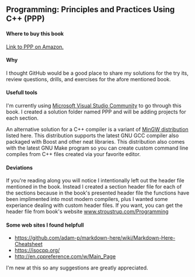 ## Programming: Principles and Practices Using C++ (PPP)
#### Where to buy this book
[Link to PPP on Amazon.](https://www.amazon.com/Programming-Principles-Practice-Using-2nd/dp/0321992784/ref=sr_1_1?s=books&ie=UTF8&qid=1444058171&sr=1-1&keywords=Programming%3A+Principles+and+Practice+Using+C%2B%2B)

#### Why
I thought GitHub would be a good place to share my solutions for the try its, review questions, drills, and exercises for the afore mentioned book.

#### Usefull tools
I'm currently using [Microsoft Visual Studio Community](https://www.visualstudio.com/en-us/products/visual-studio-community-vs.aspx) to go through this book.
I created a solution folder named PPP and will be adding projects for each section.

An alternative solution for a C++ compiler is a variant of [MinGW distribution](https://nuwen.net/mingw.html) listed here.
This distribution supports the latest GNU GCC compiler also packaged with Boost and other neat libraries.
This distribution also comes with the latest GNU Make program so you can create custom command line compiles from C++ files created via your favorite editor.

#### Deviations
If you're reading along you will notice I intentionally left out the header file mentioned in the book.  Instead I created a section header file for each of the sections 
because in the book's presented header file the functions have been implimented into most modern compilers, plus I wanted some experiance dealing with custom header files.
If you want, you can get the header file from book's website www.stroustrup.com/Programming

#### Some web sites I found helpfull
- https://github.com/adam-p/markdown-here/wiki/Markdown-Here-Cheatsheet 
- https://isocpp.org/
- http://en.cppreference.com/w/Main_Page



I'm new at this so any suggestions are greatly appreciated.

